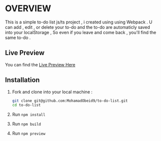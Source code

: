 # OVERVIEW

This is a simple to-do list js/ts project , i created using using Webpack . U can add , edit , or delete your to-do and the to-do are automaticly saved into your localStorage , So even if you leave and come back , you'll find the same to-do .

## Live Preview

You can find the [Live Preview Here](https://mohamadobeid9.github.io/to-do-list/)

## Installation

1. Fork and clone into your local machine :

   ```sh
   git clone git@github.com:MohamadObeid9/to-do-list.git
   cd to-do-list
   ```

2. Run `npm install`
3. Run `npm build`
4. Run `npm preview`
